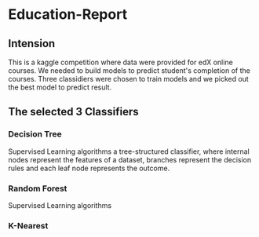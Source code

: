 # Education-Report
## Intension
This is a kaggle competition where data were provided for edX online courses. We needed to build models to predict student's completion of the courses. Three classidiers were chosen to train models and we picked out the best model to predict result.  
## The selected 3 Classifiers
### Decision Tree
Supervised Learning algorithms
a tree-structured classifier, where internal nodes represent the features of a dataset, branches represent the decision rules and each leaf node represents the outcome. 
### Random Forest
Supervised Learning algorithms


### K-Nearest

